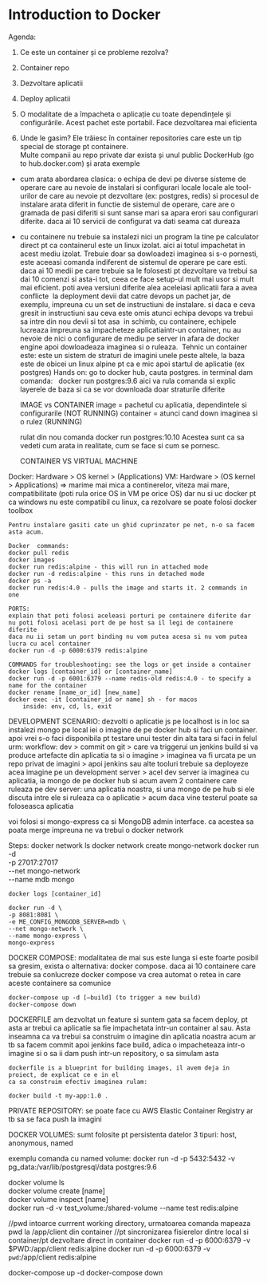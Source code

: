 # Introduction to Docker

Agenda:
1. Ce este un container și ce probleme rezolva?
2. Container repo
3. Dezvoltare aplicatii
4. Deploy aplicatii


1. O modalitate de a împacheta o aplicație cu toate dependințele și configurările. Acest pachet este portabil. Face dezvoltarea mai eficienta

2. Unde le gasim? Ele trăiesc în container repositories care este un tip special de storage pt containere.  
   Multe companii au repo private dar exista și unul public DockerHub (go to hub.docker.com) și arata exemple
- cum arata abordarea clasica: o echipa de devi pe diverse sisteme de operare care au nevoie de instalari si configurari 
  locale locale ale tool-urilor de care au nevoie pt dezvoltare (ex: postgres, redis) si procesul de instalare arata 
  diferit in functie de sistemul de operare, care are o gramada de pasi diferiti si sunt sanse mari sa apara erori sau 
  configurari diferite. daca ai 10 servicii de configurat va dati seama cat dureaza
- cu containere nu trebuie sa instalezi nici un program la tine pe calculator direct pt ca containerul este un linux 
  izolat. aici ai totul impachetat in acest mediu izolat. Trebuie doar sa dowloadezi imaginea si s-o pornesti, este 
  aceeasi  comanda indiferent de sistemul de operare pe care esti. daca ai 10 medii pe care trebuie sa le folosesti 
  pt dezvoltare va trebui sa dai 10 comenzi si asta-i tot, ceea ce face setup-ul mult mai usor si mult mai eficient. 
  poti avea versiuni diferite alea aceleiasi aplicatii fara a avea conflicte  	la deployment devii dat catre 
  devops un pachet jar, de exemplu, impreuna cu un set de instructiuni de instalare. si daca e ceva gresit in 
  instructiuni sau ceva este omis  atunci echipa devops va trebui sa intre din nou devii si tot asa 	in schimb, 
  cu containere, echipele lucreaza impreuna sa impacheteze aplicatiaintr-un container, nu au nevoie de nici o 
  configurare de mediu pe server in afara de docker engine apoi dowloadeaza imaginea si o ruleaza. 	Tehnic un 
  container este: este un sistem de straturi de imagini unele peste altele, la baza este de obicei un linux alpine 
  pt ca e mic apoi startul de aplicatie (ex postgres)
  Hands on: go to docker hub, cauta postgres. in terminal dam comanda:  	docker run postgres:9.6
  aici va rula comanda si explic layerele de baza si ca se vor downloada doar straturile diferite

  IMAGE vs CONTAINER
  image = pachetul cu aplicatia, dependintele si configurarile (NOT RUNNING)
  container = atunci cand down imaginea si o rulez (RUNNING)

  rulat din nou comanda
  docker run postgres:10.10
  Acestea sunt ca sa vedeti cum arata in realitate, cum se face si cum se pornesc.

  CONTAINER VS VIRTUAL MACHINE

Docker: Hardware > OS kernel > (Applications)
VM: Hardware > (OS kernel > Applications)
=> marime mai mica a continerelor, viteza mai mare, compatibilitate (poti rula orice OS in VM pe orice OS) dar nu si uc docker pt ca windows nu este compatibil cu linux, ca rezolvare se poate folosi docker toolbox

	Pentru instalare gasiti cate un ghid cuprinzator pe net, n-o sa facem asta acum.

	Docker  commands:
	docker pull redis
	docker images
	docker run redis:alpine - this will run in attached mode
	docker run -d redis:alpine - this runs in detached mode
	docker ps -a
	docker run redis:4.0 - pulls the image and starts it. 2 commands in one

	PORTS:
	explain that poti folosi aceleasi porturi pe containere diferite dar nu poti folosi acelasi port de pe host sa il legi de containere diferite
	daca nu ii setam un port binding nu vom putea acesa si nu vom putea lucra cu acel container
	docker run -d -p 6000:6379 redis:alpine

	COMMANDS for troubleshooting: see the logs or get inside a container
	docker logs [container_id] or [container_name]
	docker run -d -p 6001:6379 --name redis-old redis:4.0 - to specify a name for the container
	docker rename [name_or_id] [new_name]
	docker exec -it [container_id or name] sh - for macos
		inside: env, cd, ls, exit

DEVELOPMENT SCENARIO:
dezvolti o aplicatie js pe localhost is in loc sa instalezi mongo pe local iei o imagine de pe docker hub si faci un 
container. apoi vrei s-o faci disponibila pt testare unui tester din alta tara si faci in felul urm:
workflow: dev > commit on git > care va triggerui un jenkins build si va produce artefacte din aplicatia ta 
si o imagine > imaginea va fi urcata pe un repo privat de imagini > apoi jenkins sau alte tooluri trebuie sa deployeze 
acea imagine pe un development server > acel dev server ia imaginea cu aplicatia, ia mongo de pe docker hub si acum 
avem 2 containere care ruleaza pe dev server: una aplicatia noastra, si una mongo de pe hub si ele discuta intre ele 
si ruleaza ca o aplicatie > acum daca vine testerul poate sa foloseasca aplicatia

voi folosi si mongo-express ca si MongoDB admin interface. ca acestea sa poata merge impreuna ne va trebui o docker network

Steps:
docker network ls
docker network create mongo-network
docker run -d \
-p 27017:27017 \
--net mongo-network \
--name mdb mongo

	docker logs [container_id]

	docker run -d \
	-p 8081:8081 \
	-e ME_CONFIG_MONGODB_SERVER=mdb \
	--net mongo-network \
	--name mongo-express \
	mongo-express

DOCKER COMPOSE:
modalitatea de mai sus este lunga si este foarte posibil sa gresim, exista o alternativa: docker compose. daca ai 10 containere care trebuie sa conlucreze
docker compose va crea automat o retea in care aceste containere sa comunice

	docker-compose up -d [—build] (to trigger a new build)
	docker-compose down

DOCKERFILE
am dezvoltat un feature si suntem gata sa facem deploy, pt asta ar trebui ca aplicatie sa fie impachetata intr-un container 
al sau. Asta inseamna ca va trebui sa construim o imagine din aplicatia noastra
acum ar tb sa facem commit
apoi jenkins face build, adica o impacheteaza intr-o imagine si o sa ii dam push intr-un repository, o sa simulam asta

	dockerfile is a blueprint for building images, il avem deja in proiect, de explicat ce e in el
	ca sa construim efectiv imaginea rulam:

	docker build -t my-app:1.0 .

PRIVATE REPOSITORY:
se poate face cu AWS Elastic Container Registry
ar tb sa se faca push la imagini

DOCKER VOLUMES:
sumt folosite pt persistenta datelor
3 tipuri: host, anonymous, named

exemplu comanda cu named volume:
docker run -d -p 5432:5432 -v pg_data:/var/lib/postgresql/data postgres:9.6

docker volume ls  
docker volume create [name]  
docker volume inspect [name]  
docker run -d -v test_volume:/shared-volume --name test redis:alpine

//pwd intoarce currrent working directory, urmatoarea comanda mapeaza pwd la /app/client din container
//pt sincronizarea fisierelor dintre local si container/pt dezvoltare direct in container
docker run -d -p 6000:6379 -v $PWD:/app/client redis:alpine
docker run -d -p 6000:6379 -v `pwd`:/app/client redis:alpine

docker-compose up -d
docker-compose down


	